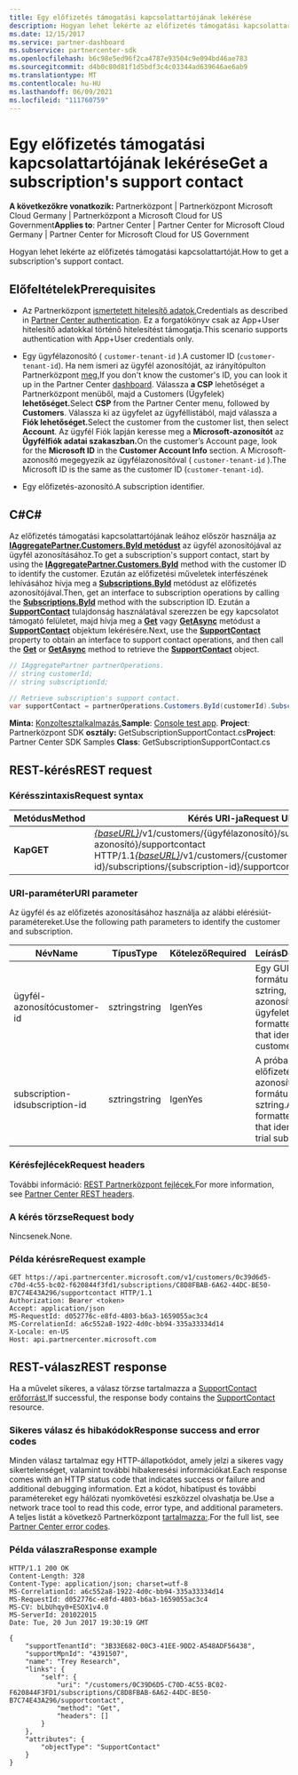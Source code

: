 ```yaml
---
title: Egy előfizetés támogatási kapcsolattartójának lekérése
description: Hogyan lehet lekérte az előfizetés támogatási kapcsolattartóját.
ms.date: 12/15/2017
ms.service: partner-dashboard
ms.subservice: partnercenter-sdk
ms.openlocfilehash: b6c98e5ed96f2ca4787e93504c9e094bd46ae783
ms.sourcegitcommit: d4b0c80d81f1d5bdf3c4c03344ad639646ae6ab9
ms.translationtype: MT
ms.contentlocale: hu-HU
ms.lasthandoff: 06/09/2021
ms.locfileid: "111760759"
---
```

# <a name="get-a-subscriptions-support-contact"></a><span data-ttu-id="d8899-103">Egy előfizetés támogatási kapcsolattartójának lekérése</span><span class="sxs-lookup"><span data-stu-id="d8899-103">Get a subscription's support contact</span></span>

<span data-ttu-id="d8899-104">**A következőkre vonatkozik:** Partnerközpont | Partnerközpont Microsoft Cloud Germany | Partnerközpont a Microsoft Cloud for US Government</span><span class="sxs-lookup"><span data-stu-id="d8899-104">**Applies to**: Partner Center | Partner Center for Microsoft Cloud Germany | Partner Center for Microsoft Cloud for US Government</span></span>

<span data-ttu-id="d8899-105">Hogyan lehet lekérte az előfizetés támogatási kapcsolattartóját.</span><span class="sxs-lookup"><span data-stu-id="d8899-105">How to get a subscription's support contact.</span></span>

## <a name="prerequisites"></a><span data-ttu-id="d8899-106">Előfeltételek</span><span class="sxs-lookup"><span data-stu-id="d8899-106">Prerequisites</span></span>

- <span data-ttu-id="d8899-107">Az Partnerközpont [ismertetett hitelesítő adatok.](partner-center-authentication.md)</span><span class="sxs-lookup"><span data-stu-id="d8899-107">Credentials as described in [Partner Center authentication](partner-center-authentication.md).</span></span> <span data-ttu-id="d8899-108">Ez a forgatókönyv csak az App+User hitelesítő adatokkal történő hitelesítést támogatja.</span><span class="sxs-lookup"><span data-stu-id="d8899-108">This scenario supports authentication with App+User credentials only.</span></span>

- <span data-ttu-id="d8899-109">Egy ügyfélazonosító ( `customer-tenant-id` ).</span><span class="sxs-lookup"><span data-stu-id="d8899-109">A customer ID (`customer-tenant-id`).</span></span> <span data-ttu-id="d8899-110">Ha nem ismeri az ügyfél azonosítóját, az irányítópulton Partnerközpont [meg.](https://partner.microsoft.com/dashboard)</span><span class="sxs-lookup"><span data-stu-id="d8899-110">If you don't know the customer's ID, you can look it up in the Partner Center [dashboard](https://partner.microsoft.com/dashboard).</span></span> <span data-ttu-id="d8899-111">Válassza **a CSP** lehetőséget a Partnerközpont menüből, majd a Customers (Ügyfelek) **lehetőséget.**</span><span class="sxs-lookup"><span data-stu-id="d8899-111">Select **CSP** from the Partner Center menu, followed by **Customers**.</span></span> <span data-ttu-id="d8899-112">Válassza ki az ügyfelet az ügyféllistából, majd válassza a **Fiók lehetőséget.**</span><span class="sxs-lookup"><span data-stu-id="d8899-112">Select the customer from the customer list, then select **Account**.</span></span> <span data-ttu-id="d8899-113">Az ügyfél Fiók lapján keresse meg a **Microsoft-azonosítót** az **Ügyfélfiók adatai szakaszban.**</span><span class="sxs-lookup"><span data-stu-id="d8899-113">On the customer’s Account page, look for the **Microsoft ID** in the **Customer Account Info** section.</span></span> <span data-ttu-id="d8899-114">A Microsoft-azonosító megegyezik az ügyfélazonosítóval ( `customer-tenant-id` ).</span><span class="sxs-lookup"><span data-stu-id="d8899-114">The Microsoft ID is the same as the customer ID  (`customer-tenant-id`).</span></span>

- <span data-ttu-id="d8899-115">Egy előfizetés-azonosító.</span><span class="sxs-lookup"><span data-stu-id="d8899-115">A subscription identifier.</span></span>

## <a name="c"></a><span data-ttu-id="d8899-116">C\#</span><span class="sxs-lookup"><span data-stu-id="d8899-116">C\#</span></span>

<span data-ttu-id="d8899-117">Az előfizetés támogatási kapcsolattartójának leához először használja az [**IAggregatePartner.Customers.ById metódust**](/dotnet/api/microsoft.store.partnercenter.customers.icustomercollection.byid) az ügyfél azonosítójával az ügyfél azonosításához.</span><span class="sxs-lookup"><span data-stu-id="d8899-117">To get a subscription's support contact, start by using the [**IAggregatePartner.Customers.ById**](/dotnet/api/microsoft.store.partnercenter.customers.icustomercollection.byid) method with the customer ID to identify the customer.</span></span> <span data-ttu-id="d8899-118">Ezután az előfizetési műveletek interfészének lehívásához hívja meg a [**Subscriptions.ById**](/dotnet/api/microsoft.store.partnercenter.customerusers.icustomerusercollection.byid) metódust az előfizetés azonosítójával.</span><span class="sxs-lookup"><span data-stu-id="d8899-118">Then, get an interface to subscription operations by calling the [**Subscriptions.ById**](/dotnet/api/microsoft.store.partnercenter.customerusers.icustomerusercollection.byid) method with the subscription ID.</span></span> <span data-ttu-id="d8899-119">Ezután a [**SupportContact**](/dotnet/api/microsoft.store.partnercenter.subscriptions.isubscription.supportcontact) tulajdonság használatával szerezzen be egy kapcsolatot támogató felületet, majd hívja meg a [**Get**](/dotnet/api/microsoft.store.partnercenter.subscriptions.isubscriptionconversioncollection.get) vagy [**GetAsync**](/dotnet/api/microsoft.store.partnercenter.subscriptions.isubscriptionconversioncollection.getasync) metódust a [**SupportContact**](/dotnet/api/microsoft.store.partnercenter.models.subscriptions.supportcontact) objektum lekérésére.</span><span class="sxs-lookup"><span data-stu-id="d8899-119">Next, use the [**SupportContact**](/dotnet/api/microsoft.store.partnercenter.subscriptions.isubscription.supportcontact) property to obtain an interface to support contact operations, and then call the [**Get**](/dotnet/api/microsoft.store.partnercenter.subscriptions.isubscriptionconversioncollection.get) or [**GetAsync**](/dotnet/api/microsoft.store.partnercenter.subscriptions.isubscriptionconversioncollection.getasync) method to retrieve the [**SupportContact**](/dotnet/api/microsoft.store.partnercenter.models.subscriptions.supportcontact) object.</span></span>

``` csharp
// IAggregatePartner partnerOperations.
// string customerId;
// string subscriptionId;

// Retrieve subscription's support contact.
var supportContact = partnerOperations.Customers.ById(customerId).Subscriptions.ById(subscriptionId).SupportContact.Get();
```

<span data-ttu-id="d8899-120">**Minta:** [Konzoltesztalkalmazás.](console-test-app.md)</span><span class="sxs-lookup"><span data-stu-id="d8899-120">**Sample**: [Console test app](console-test-app.md).</span></span> <span data-ttu-id="d8899-121">**Project**: Partnerközpont SDK **osztály:** GetSubscriptionSupportContact.cs</span><span class="sxs-lookup"><span data-stu-id="d8899-121">**Project**: Partner Center SDK Samples **Class**: GetSubscriptionSupportContact.cs</span></span>

## <a name="rest-request"></a><span data-ttu-id="d8899-122">REST-kérés</span><span class="sxs-lookup"><span data-stu-id="d8899-122">REST request</span></span>

### <a name="request-syntax"></a><span data-ttu-id="d8899-123">Kérésszintaxis</span><span class="sxs-lookup"><span data-stu-id="d8899-123">Request syntax</span></span>

| <span data-ttu-id="d8899-124">Metódus</span><span class="sxs-lookup"><span data-stu-id="d8899-124">Method</span></span>  | <span data-ttu-id="d8899-125">Kérés URI-ja</span><span class="sxs-lookup"><span data-stu-id="d8899-125">Request URI</span></span>                                                                                                                    |
|---------|--------------------------------------------------------------------------------------------------------------------------------|
| <span data-ttu-id="d8899-126">**Kap**</span><span class="sxs-lookup"><span data-stu-id="d8899-126">**GET**</span></span> | <span data-ttu-id="d8899-127">[*{baseURL}*](partner-center-rest-urls.md)/v1/customers/{ügyfélazonosító}/subscriptions/{előfizetés-azonosító}/supportcontact HTTP/1.1</span><span class="sxs-lookup"><span data-stu-id="d8899-127">[*{baseURL}*](partner-center-rest-urls.md)/v1/customers/{customer-id}/subscriptions/{subscription-id}/supportcontact HTTP/1.1</span></span> |

### <a name="uri-parameter"></a><span data-ttu-id="d8899-128">URI-paraméter</span><span class="sxs-lookup"><span data-stu-id="d8899-128">URI parameter</span></span>

<span data-ttu-id="d8899-129">Az ügyfél és az előfizetés azonosításához használja az alábbi elérésiút-paramétereket.</span><span class="sxs-lookup"><span data-stu-id="d8899-129">Use the following path parameters to identify the customer and subscription.</span></span>

| <span data-ttu-id="d8899-130">Név</span><span class="sxs-lookup"><span data-stu-id="d8899-130">Name</span></span>            | <span data-ttu-id="d8899-131">Típus</span><span class="sxs-lookup"><span data-stu-id="d8899-131">Type</span></span>   | <span data-ttu-id="d8899-132">Kötelező</span><span class="sxs-lookup"><span data-stu-id="d8899-132">Required</span></span> | <span data-ttu-id="d8899-133">Leírás</span><span class="sxs-lookup"><span data-stu-id="d8899-133">Description</span></span>                                                     |
|-----------------|--------|----------|-----------------------------------------------------------------|
| <span data-ttu-id="d8899-134">ügyfél-azonosító</span><span class="sxs-lookup"><span data-stu-id="d8899-134">customer-id</span></span>     | <span data-ttu-id="d8899-135">sztring</span><span class="sxs-lookup"><span data-stu-id="d8899-135">string</span></span> | <span data-ttu-id="d8899-136">Igen</span><span class="sxs-lookup"><span data-stu-id="d8899-136">Yes</span></span>      | <span data-ttu-id="d8899-137">Egy GUID formátumú sztring, amely azonosítja az ügyfelet.</span><span class="sxs-lookup"><span data-stu-id="d8899-137">A GUID formatted string that identifies the customer.</span></span>           |
| <span data-ttu-id="d8899-138">subscription-id</span><span class="sxs-lookup"><span data-stu-id="d8899-138">subscription-id</span></span> | <span data-ttu-id="d8899-139">sztring</span><span class="sxs-lookup"><span data-stu-id="d8899-139">string</span></span> | <span data-ttu-id="d8899-140">Igen</span><span class="sxs-lookup"><span data-stu-id="d8899-140">Yes</span></span>      | <span data-ttu-id="d8899-141">A próba-előfizetést azonosító GUID formátumú sztring.</span><span class="sxs-lookup"><span data-stu-id="d8899-141">A GUID formatted string that identifies the trial subscription.</span></span> |

### <a name="request-headers"></a><span data-ttu-id="d8899-142">Kérésfejlécek</span><span class="sxs-lookup"><span data-stu-id="d8899-142">Request headers</span></span>

<span data-ttu-id="d8899-143">További információ: [REST Partnerközpont fejlécek.](headers.md)</span><span class="sxs-lookup"><span data-stu-id="d8899-143">For more information, see [Partner Center REST headers](headers.md).</span></span>

### <a name="request-body"></a><span data-ttu-id="d8899-144">A kérés törzse</span><span class="sxs-lookup"><span data-stu-id="d8899-144">Request body</span></span>

<span data-ttu-id="d8899-145">Nincsenek.</span><span class="sxs-lookup"><span data-stu-id="d8899-145">None.</span></span>

### <a name="request-example"></a><span data-ttu-id="d8899-146">Példa kérésre</span><span class="sxs-lookup"><span data-stu-id="d8899-146">Request example</span></span>

```http
GET https://api.partnercenter.microsoft.com/v1/customers/0c39d6d5-c70d-4c55-bc02-f620844f3fd1/subscriptions/C8D8FBAB-6A62-44DC-BE50-B7C74E43A296/supportcontact HTTP/1.1
Authorization: Bearer <token>
Accept: application/json
MS-RequestId: d052776c-e8fd-4803-b6a3-1659055ac3c4
MS-CorrelationId: a6c552a8-1922-4d0c-bb94-335a33334d14
X-Locale: en-US
Host: api.partnercenter.microsoft.com
```

## <a name="rest-response"></a><span data-ttu-id="d8899-147">REST-válasz</span><span class="sxs-lookup"><span data-stu-id="d8899-147">REST response</span></span>

<span data-ttu-id="d8899-148">Ha a művelet sikeres, a válasz törzse tartalmazza a [SupportContact erőforrást.](subscription-resources.md#supportcontact)</span><span class="sxs-lookup"><span data-stu-id="d8899-148">If successful, the response body contains the [SupportContact](subscription-resources.md#supportcontact) resource.</span></span>

### <a name="response-success-and-error-codes"></a><span data-ttu-id="d8899-149">Sikeres válasz és hibakódok</span><span class="sxs-lookup"><span data-stu-id="d8899-149">Response success and error codes</span></span>

<span data-ttu-id="d8899-150">Minden válasz tartalmaz egy HTTP-állapotkódot, amely jelzi a sikeres vagy sikertelenséget, valamint további hibakeresési információkat.</span><span class="sxs-lookup"><span data-stu-id="d8899-150">Each response comes with an HTTP status code that indicates success or failure and additional debugging information.</span></span> <span data-ttu-id="d8899-151">Ezt a kódot, hibatípust és további paramétereket egy hálózati nyomkövetési eszközzel olvashatja be.</span><span class="sxs-lookup"><span data-stu-id="d8899-151">Use a network trace tool to read this code, error type, and additional parameters.</span></span> <span data-ttu-id="d8899-152">A teljes listát a következő Partnerközpont [tartalmazza:](error-codes.md).</span><span class="sxs-lookup"><span data-stu-id="d8899-152">For the full list, see [Partner Center error codes](error-codes.md).</span></span>

### <a name="response-example"></a><span data-ttu-id="d8899-153">Példa válaszra</span><span class="sxs-lookup"><span data-stu-id="d8899-153">Response example</span></span>

```http
HTTP/1.1 200 OK
Content-Length: 328
Content-Type: application/json; charset=utf-8
MS-CorrelationId: a6c552a8-1922-4d0c-bb94-335a33334d14
MS-RequestId: d052776c-e8fd-4803-b6a3-1659055ac3c4
MS-CV: bLbUhqy0+ESOX1v4.0
MS-ServerId: 201022015
Date: Tue, 20 Jun 2017 19:30:19 GMT

{
    "supportTenantId": "3B33E682-00C3-41EE-9DD2-A548ADF56438",
    "supportMpnId": "4391507",
    "name": "Trey Research",
    "links": {
        "self": {
            "uri": "/customers/0C39D6D5-C70D-4C55-BC02-F620844F3FD1/subscriptions/C8D8FBAB-6A62-44DC-BE50-B7C74E43A296/supportcontact",
            "method": "Get",
            "headers": []
        }
    },
    "attributes": {
        "objectType": "SupportContact"
    }
}
```
